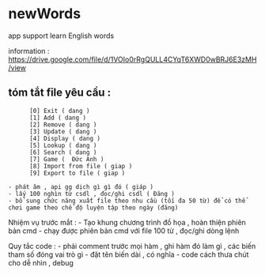 # newWords
app support learn English words

information : https://drive.google.com/file/d/1VOIo0rRgQULL4CYqT6XWD0wBRJ6E3zMH/view 

tóm tắt file yêu cầu : 
 - 
          [0] Exit ( dang )
          [1] Add ( dang )
          [2] Remove ( dang )
          [3] Update ( dang )
          [4] Display ( dang )
          [5] Lookup ( dang )
          [6] Search ( dang )
          [7] Game (  Đức Anh )
          [8] Import from file ( giap )
          [9] Export to file ( giap )
   
    - phát âm , api gg dịch gì gì đó ( giáp )
    - lấy 100 nghìn từ csdl , đọc/ghi csdl ( Đăng )
    - bổ sung chức năng xuất file theo nhu cầu (tối đa 50 từ) để có thể chơi game theo chế độ luyện tập theo ngày (đăng)
   
  Nhiệm vụ trước mắt :
    - Tạo khung chương trình đồ họa , hoàn thiện phiên bản cmd
    - chạy được phiên bản cmd với file 100 từ , đọc/ghi dòng lệnh 

  Quy tắc code : 
    - phải comment trước mọi hàm , ghi hàm đó làm gì , các biến tham số đóng vai trò gì 
    - đặt tên biến dài , có nghĩa 
    - code cách thưa chút cho dễ nhìn , debug
    
